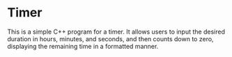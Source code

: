 # Timer
This is a simple C++ program for a timer. It allows users to input the desired duration in hours, minutes, and seconds, and then counts down to zero, displaying the remaining time in a formatted manner.

